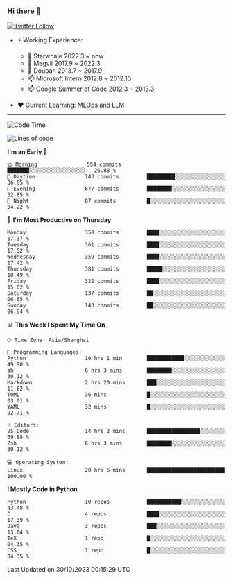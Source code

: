 ### Hi there 👋

[![Twitter Follow](https://img.shields.io/twitter/follow/tianweidut?style=social)](https://twitter.com/tianweidut)

- ⚡ Working Experience:
  - 🔭 Starwhale 2022.3 ~ now
  - 🌱 Megvii 2017.9 ~ 2022.3
  - 🌱 Douban 2013.7 ~ 2017.9
  - 📫 Microsoft Intern 2012.8 ~ 2012.10
  - 📫 Google Summer of Code 2012.3 ~ 2013.3

- ❤️ Current Learning: MLOps and LLM

---
<!--START_SECTION:waka-->
![Code Time](http://img.shields.io/badge/Code%20Time-4%2C623%20hrs%2049%20mins-blue)

![Lines of code](https://img.shields.io/badge/From%20Hello%20World%20I%27ve%20Written-1.3%20million%20lines%20of%20code-blue)

**I'm an Early 🐤** 

```text
🌞 Morning                554 commits         ███████░░░░░░░░░░░░░░░░░░   26.88 % 
🌆 Daytime                743 commits         █████████░░░░░░░░░░░░░░░░   36.05 % 
🌃 Evening                677 commits         ████████░░░░░░░░░░░░░░░░░   32.85 % 
🌙 Night                  87 commits          █░░░░░░░░░░░░░░░░░░░░░░░░   04.22 % 
```
📅 **I'm Most Productive on Thursday** 

```text
Monday                   358 commits         ████░░░░░░░░░░░░░░░░░░░░░   17.37 % 
Tuesday                  361 commits         ████░░░░░░░░░░░░░░░░░░░░░   17.52 % 
Wednesday                359 commits         ████░░░░░░░░░░░░░░░░░░░░░   17.42 % 
Thursday                 381 commits         █████░░░░░░░░░░░░░░░░░░░░   18.49 % 
Friday                   322 commits         ████░░░░░░░░░░░░░░░░░░░░░   15.62 % 
Saturday                 137 commits         ██░░░░░░░░░░░░░░░░░░░░░░░   06.65 % 
Sunday                   143 commits         ██░░░░░░░░░░░░░░░░░░░░░░░   06.94 % 
```


📊 **This Week I Spent My Time On** 

```text
🕑︎ Time Zone: Asia/Shanghai

💬 Programming Languages: 
Python                   10 hrs 1 min        ████████████░░░░░░░░░░░░░   49.90 % 
sh                       6 hrs 3 mins        ████████░░░░░░░░░░░░░░░░░   30.12 % 
Markdown                 2 hrs 20 mins       ███░░░░░░░░░░░░░░░░░░░░░░   11.62 % 
TOML                     36 mins             █░░░░░░░░░░░░░░░░░░░░░░░░   03.01 % 
YAML                     32 mins             █░░░░░░░░░░░░░░░░░░░░░░░░   02.71 % 

🔥 Editors: 
VS Code                  14 hrs 2 mins       █████████████████░░░░░░░░   69.88 % 
Zsh                      6 hrs 3 mins        ████████░░░░░░░░░░░░░░░░░   30.12 % 

💻 Operating System: 
Linux                    20 hrs 6 mins       █████████████████████████   100.00 % 
```

**I Mostly Code in Python** 

```text
Python                   10 repos            ███████████░░░░░░░░░░░░░░   43.48 % 
C                        4 repos             ████░░░░░░░░░░░░░░░░░░░░░   17.39 % 
Java                     3 repos             ███░░░░░░░░░░░░░░░░░░░░░░   13.04 % 
TeX                      1 repo              █░░░░░░░░░░░░░░░░░░░░░░░░   04.35 % 
CSS                      1 repo              █░░░░░░░░░░░░░░░░░░░░░░░░   04.35 % 
```




 Last Updated on 30/10/2023 00:15:29 UTC
<!--END_SECTION:waka-->
